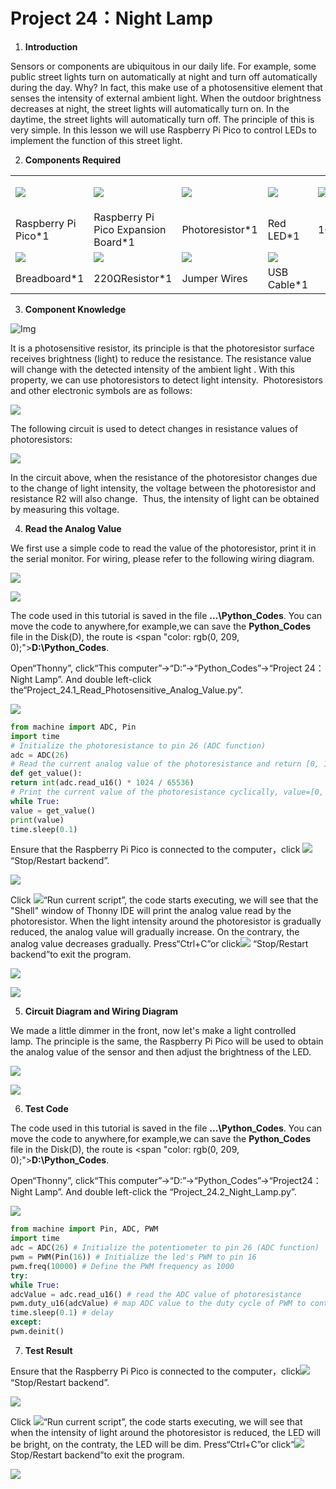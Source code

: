 # Project 24：Night Lamp

1.  **Introduction**

Sensors or components are ubiquitous in our daily life. For example, some public street lights turn on automatically at night and turn off automatically during the day. Why? In fact, this make use of a photosensitive element that senses the intensity of external ambient light. When the outdoor brightness decreases at night, the street lights will automatically turn on. In the daytime, the street lights will automatically turn off. The principle of this is very simple. In this lesson we will use Raspberry Pi Pico to control LEDs to implement the function of this street light.

2.  **Components Required**

<table>
<tbody>
<tr class="odd">
<td><p><img src="https://raw.githubusercontent.com/keyestudio/KS3025-KS3025F-Keyestudio-Raspberry-Pi-Pico-Learning-Kit-Complete-Edition-Raspberry-Pi/master/media/f70a6a892505b1816d151452b9b995a7.jpeg" "width:1.55417in;height:0.61875in" /></p></td>
<td><img src="https://raw.githubusercontent.com/keyestudio/KS3025-KS3025F-Keyestudio-Raspberry-Pi-Pico-Learning-Kit-Complete-Edition-Raspberry-Pi/master/media/bbed91c0b45fcafc7e7163bfeabf68f9.png" "width:1.66944in;height:1.28472in" /></td>
<td><img src="https://raw.githubusercontent.com/keyestudio/KS3025-KS3025F-Keyestudio-Raspberry-Pi-Pico-Learning-Kit-Complete-Edition-Raspberry-Pi/master/media/9e553e75b6f976f33438171eb2f2e775.png" "width:0.19097in;height:1.26597in" /></td>
<td><img src="https://raw.githubusercontent.com/keyestudio/KS3025-KS3025F-Keyestudio-Raspberry-Pi-Pico-Learning-Kit-Complete-Edition-Raspberry-Pi/master/media/ef77f5a64c382157fc2dea21ec373fef.png" "width:0.29514in;height:1.25903in" /></td>
<td><img src="https://raw.githubusercontent.com/keyestudio/KS3025-KS3025F-Keyestudio-Raspberry-Pi-Pico-Learning-Kit-Complete-Edition-Raspberry-Pi/master/media/b395b1cd2678f87b3a34dec15659efbc.png" "width:1.52431in;height:1.00556in" /></td>
</tr>
<tr class="even">
<td>Raspberry Pi Pico*1</td>
<td>Raspberry Pi Pico Expansion Board*1</td>
<td>Photoresistor*1</td>
<td>Red LED*1</td>
<td>10KΩResistor*1</td>
</tr>
<tr class="odd">
<td><img src="https://raw.githubusercontent.com/keyestudio/KS3025-KS3025F-Keyestudio-Raspberry-Pi-Pico-Learning-Kit-Complete-Edition-Raspberry-Pi/master/media/e380dd26e4825be9a768973802a55fe6.png" "width:0.59028in;height:1.44583in" /></td>
<td><img src="https://raw.githubusercontent.com/keyestudio/KS3025-KS3025F-Keyestudio-Raspberry-Pi-Pico-Learning-Kit-Complete-Edition-Raspberry-Pi/master/media/845d05a6108b1662b828610ba9dcb788.png" "width:1.55833in;height:1.13681in" /></td>
<td><img src="https://raw.githubusercontent.com/keyestudio/KS3025-KS3025F-Keyestudio-Raspberry-Pi-Pico-Learning-Kit-Complete-Edition-Raspberry-Pi/master/media/e9a8d050105397bb183512fb4ffdd2f6.png" "width:0.77222in;height:0.77986in" /></td>
<td><img src="https://raw.githubusercontent.com/keyestudio/KS3025-KS3025F-Keyestudio-Raspberry-Pi-Pico-Learning-Kit-Complete-Edition-Raspberry-Pi/master/media/7dcbd02995be3c142b2f97df7f7c03ce.png" "width:0.99028in;height:0.52986in" /></td>
<td></td>
</tr>
<tr class="even">
<td>Breadboard*1</td>
<td>220ΩResistor*1</td>
<td>Jumper Wires</td>
<td>USB Cable*1</td>
<td></td>
</tr>
</tbody>
</table>

3.  **Component Knowledge**

![Img](./media/img-20231025165307.png)


It is a photosensitive resistor, its principle is that the photoresistor surface receives brightness (light) to reduce the resistance. The resistance value will change with the detected intensity of the ambient light . With this property, we can use photoresistors to detect light intensity.  Photoresistors and other electronic symbols are as follows:


![](../media/7d575da675a2f6cb511d28b801e2abaa.png)

The following circuit is used to detect changes in resistance values of photoresistors:

![](../media/5a7f7e641eb78007760a94151c1d80a5.png)

In the circuit above, when the resistance of the photoresistor changes due to the change of light intensity, the voltage between the photoresistor and resistance R2 will also change.  Thus, the intensity of light can be obtained by measuring this voltage.

4.  **Read the Analog Value**

We first use a simple code to read the value of the photoresistor, print it in the serial monitor. For wiring, please refer to the following wiring diagram.

![](../media/e3fde13b200927346e04b032373ce638.png)

![](../media/b97ff27ae10e3499c36312c8ee4881f8.png)

The code used in this tutorial is saved in the file **...\\Python_Codes**. You can move the code to anywhere,for example,we can save the **Python_Codes** file in the Disk(D), the route is <span "color: rgb(0, 209, 0);">**D:\\Python_Codes**</span>.

Open“Thonny”, click“This computer”→“D:”→“Python_Codes”→“Project 24：Night Lamp”. And double left-click
the“Project\_24.1\_Read\_Photosensitive\_Analog\_Value.py”.

![](../media/bbda9735710eb80196f54a5096f16799.png)

```python
from machine import ADC, Pin
import time
# Initialize the photoresistance to pin 26 (ADC function)
adc = ADC(26)
# Read the current analog value of the photoresistance and return [0, 1023]
def get_value():
return int(adc.read_u16() * 1024 / 65536)
# Print the current value of the photoresistance cyclically, value=[0, 1023]
while True:
value = get_value()
print(value)
time.sleep(0.1)
```


Ensure that the Raspberry Pi Pico is connected to the computer，click ![](../media/27451c8a9c13e29d02bc0f5831cfaf1f.png)“Stop/Restart backend”.

![](../media/8a0c37dff4793d4132a9c88e932f499b.png)

Click ![](../media/da852227207616ccd9aff28f19e02690.png)“Run current script”, the code starts executing, we will see that the "Shell" window of Thonny IDE will print the analog value read by the photoresistor. When the light intensity around the photoresistor is gradually reduced, the analog value will gradually increase. On the contrary, the analog value decreases gradually. Press“Ctrl+C”or click![](../media/27451c8a9c13e29d02bc0f5831cfaf1f.png) “Stop/Restart backend”to exit the program.

![](../media/889383400283bc151486ce0bf5820a92.png)

![](../media/bbabb2d5c4a997c5024e6023cb272261.png)

5.  **Circuit Diagram and Wiring Diagram**

We made a little dimmer in the front, now let's make a light controlled lamp. The principle is the same, the Raspberry Pi Pico will be used to obtain the analog value of the sensor and then adjust the brightness of the LED.  

![](../media/b8e8d95bdc869bf76465fa73645db831.png)

![](../media/71f2886dc6fa97d02e2ecd0d429af71b.png)

6.  **Test Code**

The code used in this tutorial is saved in the file **...\\Python_Codes**. You can move the code to anywhere,for example,we can save the **Python_Codes** file in the Disk(D), the route is <span "color: rgb(0, 209, 0);">**D:\\Python_Codes**</span>.

Open“Thonny”, click“This computer”→“D:”→“Python_Codes”→“Project24：Night Lamp”. And double left-click
the “Project\_24.2\_Night\_Lamp.py”.

![](../media/c08014a9603cbf3b2411440b5e7d761e.png)

```python
from machine import Pin, ADC, PWM
import time
adc = ADC(26) # Initialize the potentiometer to pin 26 (ADC function)
pwm = PWM(Pin(16)) # Initialize the led's PWM to pin 16
pwm.freq(10000) # Define the PWM frequency as 1000
try:
while True:
adcValue = adc.read_u16() # read the ADC value of photoresistance
pwm.duty_u16(adcValue) # map ADC value to the duty cycle of PWM to control led brightness
time.sleep(0.1) # delay
except:
pwm.deinit()
```


7.  **Test Result**
    
Ensure that the Raspberry Pi Pico is connected to the computer，click![](../media/27451c8a9c13e29d02bc0f5831cfaf1f.png)“Stop/Restart backend”.

![](../media/dcf4815ce265653df6759637b24087c0.png)

Click ![](../media/da852227207616ccd9aff28f19e02690.png)“Run current script”, the code starts executing, we will see that when the intensity of light around the photoresistor is reduced, the LED will be bright, on the contraty, the LED will be dim. Press“Ctrl+C”or click“![](../media/27451c8a9c13e29d02bc0f5831cfaf1f.png)Stop/Restart backend”to exit the program.

![](../media/03dd68eab6f2579e15852f13c10ddc98.png)
